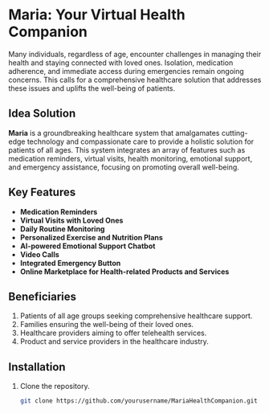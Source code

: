 # Maria: Your Virtual Health Companion

Many individuals, regardless of age, encounter challenges in managing their health and staying connected with loved ones. Isolation, medication adherence, and immediate access during emergencies remain ongoing concerns. This calls for a comprehensive healthcare solution that addresses these issues and uplifts the well-being of patients.

## Idea Solution

**Maria** is a groundbreaking healthcare system that amalgamates cutting-edge technology and compassionate care to provide a holistic solution for patients of all ages. This system integrates an array of features such as medication reminders, virtual visits, health monitoring, emotional support, and emergency assistance, focusing on promoting overall well-being.

## Key Features

- **Medication Reminders**
- **Virtual Visits with Loved Ones**
- **Daily Routine Monitoring**
- **Personalized Exercise and Nutrition Plans**
- **AI-powered Emotional Support Chatbot**
- **Video Calls**
- **Integrated Emergency Button**
- **Online Marketplace for Health-related Products and Services**

## Beneficiaries

1. Patients of all age groups seeking comprehensive healthcare support.
2. Families ensuring the well-being of their loved ones.
3. Healthcare providers aiming to offer telehealth services.
4. Product and service providers in the healthcare industry.

## Installation

1. Clone the repository.
   ```bash
   git clone https://github.com/yourusername/MariaHealthCompanion.git
